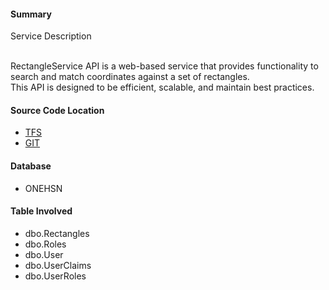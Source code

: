 ﻿#### Summary ####

Service Description

<br/>RectangleService API is a web-based service that provides functionality to search and match coordinates against a set of rectangles. 
<br/>This API is designed to be efficient, scalable, and maintain best practices.

#### Source Code Location ####
- [TFS](https://dev.azure.com/AmendraCode/RectangleService)
- [GIT](#)

#### Database ####
- ONEHSN

#### Table Involved ####
- dbo.Rectangles
- dbo.Roles
- dbo.User
- dbo.UserClaims
- dbo.UserRoles